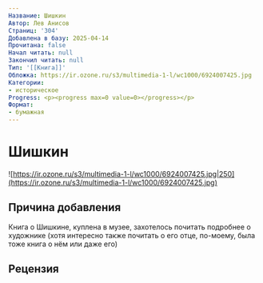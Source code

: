 ```yaml
---
Название: Шишкин
Автор: Лев Анисов
Страниц: '304'
Добавлена в базу: 2025-04-14
Прочитана: false
Начал читать: null
Закончил читать: null
Тип: '[[Книга]]'
Обложка: https://ir.ozone.ru/s3/multimedia-1-l/wc1000/6924007425.jpg
Категории:
- историческое
Progress: <p><progress max=0 value=0></progress></p>
Формат:
- бумажная
---
```

# Шишкин

![https://ir.ozone.ru/s3/multimedia-1-l/wc1000/6924007425.jpg|250](https://ir.ozone.ru/s3/multimedia-1-l/wc1000/6924007425.jpg)

## Причина добавления

Книга о Шишкине, куплена в музее, захотелось почитать подробнее о художнике (хотя интересно также почитать о его отце, по-моему, была тоже книга о нём или даже его)

## Рецензия